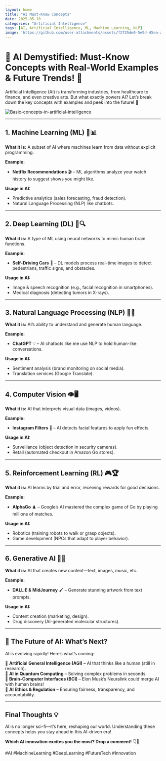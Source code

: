 ```yaml
---
layout: home
title: "AI Must-Know Concepts"
date: 2025-05-10
categories: "Artificial Intelligence"
tags: [AI, Artificial Intelligence, ML, Machine Learning, NLP]
image: 'https://github.com/user-attachments/assets/f2735de0-5e9d-45ea-acb9-edf116223937'
---
```


# 🤖 **AI Demystified: Must-Know Concepts with Real-World Examples & Future Trends!** 🌟  

Artificial Intelligence (AI) is transforming industries, from healthcare to finance, and even creative arts. But what exactly powers AI? Let’s break down the key concepts with examples and peek into the future! 🚀  

![Basic-concepts-in-artificial-intelligence](https://github.com/user-attachments/assets/f2735de0-5e9d-45ea-acb9-edf116223937)

---

## **1. Machine Learning (ML) 🤖📊**  
**What it is:** A subset of AI where machines learn from data without explicit programming.  

**Example:**  
- **Netflix Recommendations** 🎬 – ML algorithms analyze your watch history to suggest shows you might like.  

**Usage in AI:**  
- Predictive analytics (sales forecasting, fraud detection).  
- Natural Language Processing (NLP) like chatbots.  

---

## **2. Deep Learning (DL) 🧠🔍**  
**What it is:** A type of ML using neural networks to mimic human brain functions.  

**Example:**  
- **Self-Driving Cars** 🚗 – DL models process real-time images to detect pedestrians, traffic signs, and obstacles.  

**Usage in AI:**  
- Image & speech recognition (e.g., facial recognition in smartphones).  
- Medical diagnosis (detecting tumors in X-rays).  

---

## **3. Natural Language Processing (NLP) 💬📖**  
**What it is:** AI’s ability to understand and generate human language.  

**Example:**  
- **ChatGPT** 💡 – AI chatbots like me use NLP to hold human-like conversations.  

**Usage in AI:**  
- Sentiment analysis (brand monitoring on social media).  
- Translation services (Google Translate).  

---

## **4. Computer Vision 👁️🖥️**  
**What it is:** AI that interprets visual data (images, videos).  

**Example:**  
- **Instagram Filters** 📸 – AI detects facial features to apply fun effects.  

**Usage in AI:**  
- Surveillance (object detection in security cameras).  
- Retail (automated checkout in Amazon Go stores).  

---

## **5. Reinforcement Learning (RL) 🎮🏆**  
**What it is:** AI learns by trial and error, receiving rewards for good decisions.  

**Example:**  
- **AlphaGo** ♟️ – Google’s AI mastered the complex game of Go by playing millions of matches.  

**Usage in AI:**  
- Robotics (training robots to walk or grasp objects).  
- Game development (NPCs that adapt to player behavior).  

---

## **6. Generative AI 🎨✨**  
**What it is:** AI that creates new content—text, images, music, etc.  

**Example:**  
- **DALL·E & MidJourney** 🖌️ – Generate stunning artwork from text prompts.  

**Usage in AI:**  
- Content creation (marketing, design).  
- Drug discovery (AI-generated molecular structures).  

---

## **🚀 The Future of AI: What’s Next?**  
AI is evolving rapidly! Here’s what’s coming:  

🔹 **Artificial General Intelligence (AGI)** – AI that thinks like a human (still in research).  
🔹 **AI in Quantum Computing** – Solving complex problems in seconds.  
🔹 **Brain-Computer Interfaces (BCI)** – Elon Musk’s Neuralink could merge AI with human brains!  
🔹 **AI Ethics & Regulation** – Ensuring fairness, transparency, and accountability.  

---

## **Final Thoughts 💡**  
AI is no longer sci-fi—it’s here, reshaping our world. Understanding these concepts helps you stay ahead in this AI-driven era!  

**Which AI innovation excites you the most? Drop a comment!** 👇💬  

#AI #MachineLearning #DeepLearning #FutureTech #Innovation
